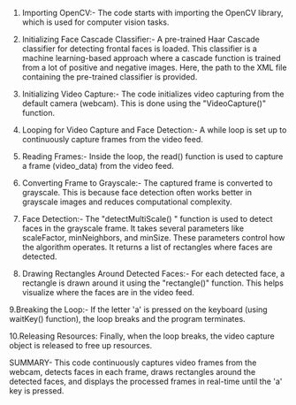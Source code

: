 1. Importing OpenCV:- The code starts with importing the OpenCV library, which is used for computer vision tasks.

2. Initializing Face Cascade Classifier:- A pre-trained Haar Cascade classifier for detecting frontal faces is loaded. 
This classifier is a machine learning-based approach where a cascade function is trained from a lot of positive and negative images.
Here, the path to the XML file containing the pre-trained classifier is provided.

3. Initializing Video Capture:- The code initializes video capturing from the default camera (webcam). This is done using the "VideoCapture()" function.

4. Looping for Video Capture and Face Detection:- A while loop is set up to continuously capture frames from the video feed.

5. Reading Frames:- Inside the loop, the read() function is used to capture a frame (video_data) from the video feed.

6. Converting Frame to Grayscale:- The captured frame is converted to grayscale. This is because face detection often works better in grayscale
 images and reduces computational complexity.

7. Face Detection:- The "detectMultiScale() " function is used to detect faces in the grayscale frame. It takes several parameters like scaleFactor, minNeighbors, and minSize. 
These parameters control how the algorithm operates. It returns a list of rectangles where faces are detected.

8. Drawing Rectangles Around Detected Faces:- For each detected face, a rectangle is drawn around it using the "rectangle()" function.
    This helps visualize where the faces are in the video feed.
   
9.Breaking the Loop:- If the letter 'a' is pressed on the keyboard (using waitKey() function), the loop breaks and the program terminates.

10.Releasing Resources: Finally, when the loop breaks, the video capture object is released to free up resources.


SUMMARY- This code continuously captures video frames from the webcam, detects faces in each frame, draws rectangles around the detected faces, 
and displays the processed frames in real-time until the 'a' key is pressed.



